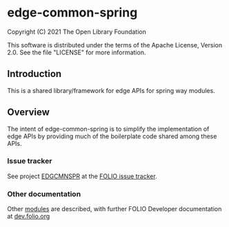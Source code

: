 # edge-common-spring

Copyright (C) 2021 The Open Library Foundation

This software is distributed under the terms of the Apache License, Version 2.0. See the file "LICENSE" for more information.

## Introduction

This is a shared library/framework for edge APIs for spring way modules.

## Overview
The intent of edge-common-spring is to simplify the implementation of edge APIs by providing much of the boilerplate code shared among these APIs.

### Issue tracker

See project [EDGCMNSPR](https://issues.folio.org/browse/EDGCMNSPR)
at the [FOLIO issue tracker](https://dev.folio.org/guidelines/issue-tracker).

### Other documentation

Other [modules](https://dev.folio.org/source-code/#server-side) are described,
with further FOLIO Developer documentation at [dev.folio.org](https://dev.folio.org/)
